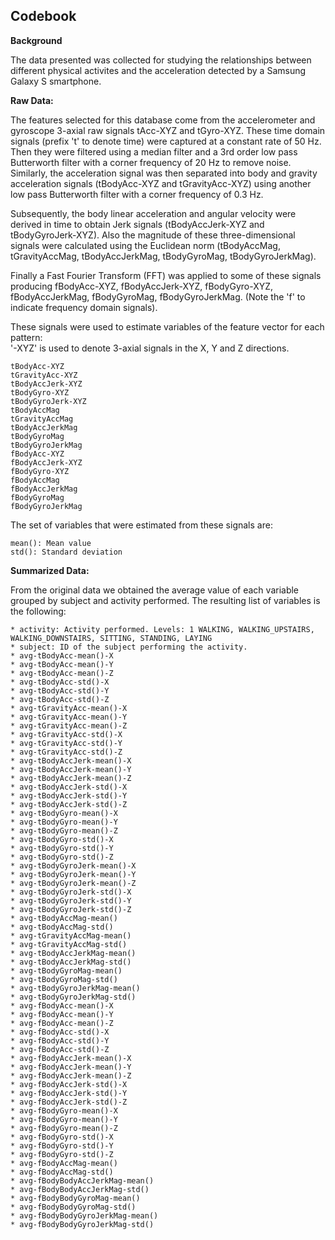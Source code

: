 ## Codebook

**Background**

The data presented was collected for studying the relationships between different physical activites and the acceleration detected by a Samsung Galaxy S smartphone.

**Raw Data:**

The features selected for this database come from the accelerometer and gyroscope 3-axial raw signals tAcc-XYZ and tGyro-XYZ. These time domain signals (prefix 't' to denote time) were captured at a constant rate of 50 Hz. Then they were filtered using a median filter and a 3rd order low pass Butterworth filter with a corner frequency of 20 Hz to remove noise. Similarly, the acceleration signal was then separated into body and gravity acceleration signals (tBodyAcc-XYZ and tGravityAcc-XYZ) using another low pass Butterworth filter with a corner frequency of 0.3 Hz. 

Subsequently, the body linear acceleration and angular velocity were derived in time to obtain Jerk signals (tBodyAccJerk-XYZ and tBodyGyroJerk-XYZ). Also the magnitude of these three-dimensional signals were calculated using the Euclidean norm (tBodyAccMag, tGravityAccMag, tBodyAccJerkMag, tBodyGyroMag, tBodyGyroJerkMag). 

Finally a Fast Fourier Transform (FFT) was applied to some of these signals producing fBodyAcc-XYZ, fBodyAccJerk-XYZ, fBodyGyro-XYZ, fBodyAccJerkMag, fBodyGyroMag, fBodyGyroJerkMag. (Note the 'f' to indicate frequency domain signals).

These signals were used to estimate variables of the feature vector for each pattern:  
'-XYZ' is used to denote 3-axial signals in the X, Y and Z directions.

```
tBodyAcc-XYZ
tGravityAcc-XYZ
tBodyAccJerk-XYZ
tBodyGyro-XYZ
tBodyGyroJerk-XYZ
tBodyAccMag
tGravityAccMag
tBodyAccJerkMag
tBodyGyroMag
tBodyGyroJerkMag
fBodyAcc-XYZ
fBodyAccJerk-XYZ
fBodyGyro-XYZ
fBodyAccMag
fBodyAccJerkMag
fBodyGyroMag
fBodyGyroJerkMag
```

The set of variables that were estimated from these signals are: 

```
mean(): Mean value
std(): Standard deviation
```

**Summarized Data:**

From the original data we obtained the average value of each variable grouped by subject and activity performed. The resulting list of variables is the following:

	* activity: Activity performed. Levels: 1 WALKING, WALKING_UPSTAIRS, WALKING_DOWNSTAIRS, SITTING, STANDING, LAYING
	* subject: ID of the subject performing the activity.
	* avg-tBodyAcc-mean()-X 
	* avg-tBodyAcc-mean()-Y 
	* avg-tBodyAcc-mean()-Z 
	* avg-tBodyAcc-std()-X 
	* avg-tBodyAcc-std()-Y 
	* avg-tBodyAcc-std()-Z 
	* avg-tGravityAcc-mean()-X 
	* avg-tGravityAcc-mean()-Y 
	* avg-tGravityAcc-mean()-Z 
	* avg-tGravityAcc-std()-X 
	* avg-tGravityAcc-std()-Y 
	* avg-tGravityAcc-std()-Z 
	* avg-tBodyAccJerk-mean()-X 
	* avg-tBodyAccJerk-mean()-Y 
	* avg-tBodyAccJerk-mean()-Z 
	* avg-tBodyAccJerk-std()-X 
	* avg-tBodyAccJerk-std()-Y 
	* avg-tBodyAccJerk-std()-Z 
	* avg-tBodyGyro-mean()-X 
	* avg-tBodyGyro-mean()-Y 
	* avg-tBodyGyro-mean()-Z 
	* avg-tBodyGyro-std()-X 
	* avg-tBodyGyro-std()-Y 
	* avg-tBodyGyro-std()-Z 
	* avg-tBodyGyroJerk-mean()-X 
	* avg-tBodyGyroJerk-mean()-Y 
	* avg-tBodyGyroJerk-mean()-Z 
	* avg-tBodyGyroJerk-std()-X 
	* avg-tBodyGyroJerk-std()-Y 
	* avg-tBodyGyroJerk-std()-Z 
	* avg-tBodyAccMag-mean() 
	* avg-tBodyAccMag-std() 
	* avg-tGravityAccMag-mean() 
	* avg-tGravityAccMag-std() 
	* avg-tBodyAccJerkMag-mean() 
	* avg-tBodyAccJerkMag-std() 
	* avg-tBodyGyroMag-mean() 
	* avg-tBodyGyroMag-std() 
	* avg-tBodyGyroJerkMag-mean() 
	* avg-tBodyGyroJerkMag-std() 
	* avg-fBodyAcc-mean()-X 
	* avg-fBodyAcc-mean()-Y 
	* avg-fBodyAcc-mean()-Z 
	* avg-fBodyAcc-std()-X 
	* avg-fBodyAcc-std()-Y 
	* avg-fBodyAcc-std()-Z 
	* avg-fBodyAccJerk-mean()-X 
	* avg-fBodyAccJerk-mean()-Y 
	* avg-fBodyAccJerk-mean()-Z 
	* avg-fBodyAccJerk-std()-X 
	* avg-fBodyAccJerk-std()-Y 
	* avg-fBodyAccJerk-std()-Z 
	* avg-fBodyGyro-mean()-X 
	* avg-fBodyGyro-mean()-Y 
	* avg-fBodyGyro-mean()-Z 
	* avg-fBodyGyro-std()-X 
	* avg-fBodyGyro-std()-Y 
	* avg-fBodyGyro-std()-Z 
	* avg-fBodyAccMag-mean() 
	* avg-fBodyAccMag-std() 
	* avg-fBodyBodyAccJerkMag-mean() 
	* avg-fBodyBodyAccJerkMag-std() 
	* avg-fBodyBodyGyroMag-mean() 
	* avg-fBodyBodyGyroMag-std() 
	* avg-fBodyBodyGyroJerkMag-mean() 
	* avg-fBodyBodyGyroJerkMag-std()

